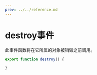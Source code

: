 ```yaml
---
prev: ../../reference.md
---
```


# destroy事件

此事件函数将在它所属的对象被销毁之前调用。

```js
export function destroy() {

}
```
